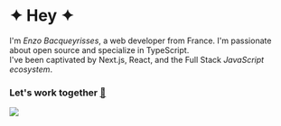 # ✦ Hey ✦ 
I'm *Enzo Bacqueyrisses*, a web developer from France. I'm passionate about open source and specialize in TypeScript. 
<br />
I've been captivated by Next.js, React, and the Full Stack *JavaScript ecosystem*.
<br />
### Let's work together [📧](mailto:bacqueyrisses@proton.me)

[<img src="https://user-images.githubusercontent.com/96829831/207169205-13ec50fc-3732-4582-b9ca-63a7ccc1e35a.png">](https://www.bacqueyrisses.dev)

